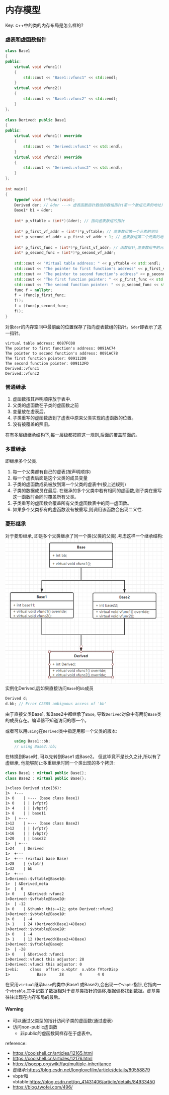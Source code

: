 # 内存模型

Key: c++中的类的内存布局是怎么样的?

### 虚表和虚函数指针

```c++
class Base1
{
public:
    virtual void vfunc1() 
    {
        std::cout << "Base1::vfunc1" << std::endl;
    }
    virtual void vfunc2()
    {
        std::cout << "Base1::vfunc2" << std::endl;
    }
};

class Derived: public Base1
{
public:
    virtual void vfunc1() override
    {
        std::cout << "Derived::vfunc1" << std::endl;
    }
    virtual void vfunc2() override
    {
        std::cout << "Derived::vfunc2" << std::endl;
    }
};

int main()
{
    typedef void (*func)(void);
    Derived der; // &der ---> 虚表函数指针数组的数组指针(第一个数组元素的地址)
    Base1* b1 = &der;

    int* p_vftable = (int*)(&der); // 指向虚表数组的指针

    int* p_first_vf_addr = (int*)*p_vftable; // 虚表数组第一个元素的地址
    int* p_second_vf_addr = p_first_vf_addr + 1; // 虚表数组第二个元素的地址

    int* p_first_func = (int*)*p_first_vf_addr; // 函数指针,虚表数组中的元素
    int* p_second_func = (int*)*p_second_vf_addr;

    std::cout << "Virtual table address: " << p_vftable << std::endl; 
    std::cout << "The pointer to first function's address" << p_first_vf_addr << std::endl; 
    std::cout << "The pointer to second function's address" << p_second_vf_addr << std::endl; 
    std::cout << "The first function pointer: " << p_first_func << std::endl;
    std::cout << "The second function pointer: " << p_second_func << std::endl;
    func f = nullptr;
    f = (func)p_first_func;
    f();
    f = (func)p_second_func;
    f();
}
```
对象`der`的内存空间中最前面的位置保存了指向虚表数组的指针。`&der`即表示了这一指针。
```
virtual table address: 0087FC08
The pointer to first function's address: 0091AC74
The pointer to second function's address: 0091AC78
The first function pointer: 009112D0
The second function pointer: 009112FD
Derived::vfunc1
Derived::vfunc2
```

### 普通继承
1. 虚函数按其声明顺序放于表中.
2. 父类的虚函数在子类的虚函数之前
3. 变量放在虚表后。
4. 子类重写的虚函数放到了虚表中原来父类实现的虚函数的位置。
5. 没有被覆盖的照旧。

在有多层级继承结构下,每一层级都按照这一规则,后面的覆盖前面的。

### 多重继承
即继承多个父类.
1. 每一个父类都有自己的虚表(按声明顺序)
2. 每一个虚表后面是这个父类的成员变量
3. 子类的虚函数成员被放到第一个父类的虚表中(按上述规则)
4. 子类的数据成员在最后.
在继承的多个父类中若有相同的虚函数,则子类在重写这一函数时会同时覆盖所有父类。
5. 子类重写的虚函数会覆盖所有父类虚函数表中的同一虚函数。
6. 如果多个父类都有的虚函数没有被重写,则调用该函数会出现二义性.

### 菱形继承
对于菱形继承, 即是多个父类继承了同一个类(父类的父类).考虑这样一个继承结构:
![菱形继承](./_20200708082635.png)
实例化Derived,后如果直接访问`Base`的`bb`成员
```c++
Derived d;
d.bb; // Error C2385 ambiguous access of 'bb'
```
由于直接父类Base1, 和Base2中都继承了`Base`, 导致`Derived`对象中有两份`Base`类的成员存在。编译器不知道访问的哪一个。

或者可以用`using`在`Derived`类中指定用那一个父类的版本:
```c++
    using Base1::bb;
    // using Base2::bb;
```
在转换到Base时, 可以先转到Base1 或Base2。
但这毕竟不是长久之计,所以有了虚继承, 他能够防止多重继承时同一个类出现的多个拷贝:
```c++
class Base1 : virtual public Base{};
class Base2 : virtual public Base{};
```
```
1>class Derived	size(36):
1>	+---
1> 0	| +--- (base class Base1)
1> 0	| | {vfptr}
1> 4	| | {vbptr}
1> 8	| | base11
1>	| +---
1>12	| +--- (base class Base2)
1>12	| | {vfptr}
1>16	| | {vbptr}
1>20	| | base22
1>	| +---
1>24	| Derived
1>	+---
1>	+--- (virtual base Base)
1>28	| {vfptr}
1>32	| bb
1>	+---
1>Derived::$vftable@Base1@:
1>	| &Derived_meta
1>	|  0
1> 0	| &Derived::vfunc2
1>Derived::$vftable@Base2@:
1>	| -12
1> 0	| &thunk: this-=12; goto Derived::vfunc2
1>Derived::$vbtable@Base1@:
1> 0	| -4
1> 1	| 24 (Derivedd(Base1+4)Base)
1>Derived::$vbtable@Base2@:
1> 0	| -4
1> 1	| 12 (Derivedd(Base2+4)Base)
1>Derived::$vftable@Base@:
1>	| -28
1> 0	| &Derived::vfunc1
1>Derived::vfunc1 this adjustor: 28
1>Derived::vfunc2 this adjustor: 0
1>vbi:	   class  offset o.vbptr  o.vbte fVtorDisp
1>            Base      28       4       4 0
```
在采用`virtual`继承`base`的类中(Base1 或Base2),会出现一个`vbptr`指针,它指向一个`vbtable`,其中记载了数据相对于虚基类指针的偏移,根据偏移找到数据。虚基类往往出现在内存布局的最后。
#### Warning
* 可以通过父类型的指针访问子类的虚函数(通过虚表)
* 访问non-public虚函数
    * 非public的虚函数同样存在于虚表中。

reference:
* https://coolshell.cn/articles/12165.html
* https://coolshell.cn/articles/12176.html
* https://isocpp.org/wiki/faq/multiple-inheritance
* 虚继承:https://blog.csdn.net/longlovefilm/article/details/80558879
* vbptr和vbtable:https://blog.csdn.net/qq_41431406/article/details/84933450
* https://blog.twofei.com/496/